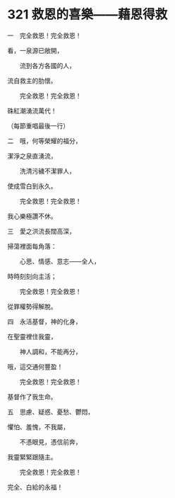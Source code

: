 # 321 救恩的喜樂——藉恩得救

一　完全救恩！完全救恩！

看，一泉源已敞開，

　　流到各方各國的人，

流自救主的肋懷。

　　完全救恩！完全救恩！

硃紅潮湧流萬代！



（每節重唱最後一行）

二　哦，何等榮耀的福分，

潔淨之泉直湧流，

　　洗清污穢不潔罪人，

使成雪白到永久。

　　完全救恩！完全救恩！

我心樂極讚不休。

三　愛之洪流長闊高深，

掃蕩裡面每角落：

　　心思、情感、意志——全人，

時時刻刻向主活；

　　完全救恩！完全救恩！

從罪權勢得解脫。

四　永活基督，神的化身，

在聖靈裡住我靈，

　　神人調和，不能再分，

哦，這交通何豐盈！

　　完全救恩！完全救恩！

基督作了我生命。

五　思慮、疑惑、憂愁、鬱悶，

懼怕、羞愧，不我屬，

　　不憑眼見，憑信前奔，

我靈緊緊跟隨主。

　　完全救恩！完全救恩！

完全、白給的永福！

